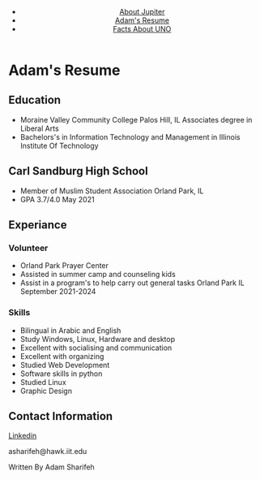 <!Doctype html>
<html lang ='en'>
<head>
	<meta charset="UTF-8">
	<title>Adam's Resume</title>
	<link rel="stylesheet" href="css/style.css">
</head>
<body>
  <header id="main-header">
    <div class="nav-container">
      <nav class="navigation">
        <ul>
          <li><a href="https://adam893-o.github.io/jupiter2.css/">About Jupiter</a></li>
          <li><a href="https://adam893-o.github.io/resume.css/">Adam's Resume</a></li>
          <li><a href="https://adam893-o.github.io/Uno2.css">Facts About UNO</a></li>
        </ul>
      </nav>
	  </div>
  </header>
	<div id="box1">
  <h1>Adam's Resume</h1>
	</div>
  <h2>Education</h2>
    <ul>
	  <li>Moraine Valley Community College Palos Hill, IL Associates degree in Liberal Arts</li>
	  <li>Bachelors's in Information Technology and Management in Illinois Institute Of Technology</li>
    </ul>
	<div id="box2">
  <h2>Carl Sandburg High School</h2>
    <ul>
	  <li>Member of Muslim Student Association Orland Park, IL</li>
	  <li>GPA 3.7/4.0 May 2021</li>
    </ul>
	</div>
	<div id="box3">
  <h2>Experiance</h2>
  <h3>Volunteer</h3>
    <ul>
	  <li>Orland Park Prayer Center</li>
	  <li>Assisted in summer camp and counseling kids</li>
	  <li>Assist in a program's to help carry out general tasks Orland Park IL September 2021-2024</li>
  </ul>
  <h3>Skills</h3>
  <ul>
    <li>Bilingual in Arabic and English</li>
	  <li>Study Windows, Linux, Hardware and desktop</li>
	  <li>Excellent with socialising and communication</li>
	  <li>Excellent with organizing</li>
	  <li>Studied Web Development</li>
	  <li>Software skills in python</li>
		<li>Studied Linux</li>
	  <li>Graphic Design</li>
  </ul>
	</div>
  <h2>Contact Information</h2>
  <div>
    <p><a href="https://www.linkedin.com/feed/?trk=guest_homepage-basic_nav-header-signin" target="_blank">Linkedin</a></p>
    <p>asharifeh@hawk.iit.edu</p>
  </div>
  <footer>
  <p>Written By Adam Sharifeh</p>
  </footer>
</body>
</html>
